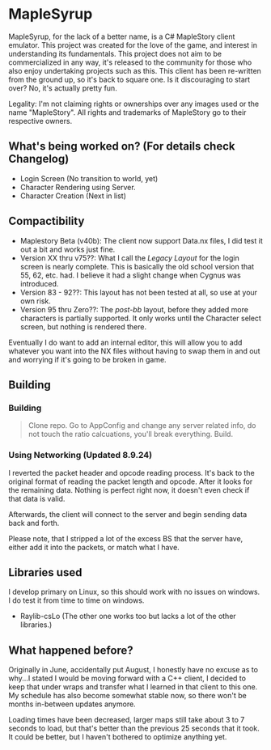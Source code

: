 # MapleSyrup
MapleSyrup, for the lack of a better name, is a C# MapleStory client emulator. 
This project was created for the love of the game, and interest in understanding its fundamentals. 
This project does not aim to be commercialized in any way, it's released to the community for those who also 
enjoy undertaking projects such as this. This client has been re-written from the ground up, so it's back to 
square one. Is it discouraging to start over? No, it's actually pretty fun. 
 
Legality: I'm not claiming rights or ownerships over any images used or the name "MapleStory".
All rights and trademarks of MapleStory go to their respective owners. 

## What's being worked on? (For details check Changelog)
- Login Screen (No transition to world, yet)
- Character Rendering using Server.
- Character Creation (Next in list)

## Compactibility 
- Maplestory Beta (v40b): The client now support Data.nx files, I did test it out a bit and works just fine.
- Version XX thru v75??: What I call the *Legacy Layout* for the login screen is nearly complete. This is basically the old
school version that 55, 62, etc. had. I believe it had a slight change when Cygnus was introduced.
- Version 83 - 92??: This layout has not been tested at all, so use at your own risk.
- Version 95 thru Zero??: The *post-bb* layout, before they added more characters is partially supported. It only works until the Character
select screen, but nothing is rendered there.

Eventually I do want to add an internal editor, this will allow you to add whatever you want into the NX files without having to swap them in and out
and worrying if it's going to be broken in game.

## Building
### Building
>Clone repo.
>Go to AppConfig and change any server related info, do not touch the ratio calcuations, you'll break everything. 
>Build.

### Using Networking (Updated 8.9.24)
I reverted the packet header and opcode reading process. It's back to the original format of reading the packet length and opcode.
After it looks for the remaining data. Nothing is perfect right now, it doesn't even check if that data is valid.

Afterwards, the client will connect to the server and begin sending data back and forth.

Please note, that I stripped a lot of the excess BS that the server have, either add it into the packets, or match what I have.

## Libraries used
I develop primary on Linux, so this should work with no issues on windows. I do test it from time to time on windows.
- Raylib-csLo (The other one works too but lacks a lot of the other libraries.)

## What happened before?
Originally in June, accidentally put August, I honestly have no excuse as to why...I stated I would be moving 
forward with a C++ client, I decided to keep that under wraps and transfer what I learned in that client to 
this one. My schedule has also become somewhat stable now, so there won't be months in-between updates anymore.

Loading times have been decreased, larger maps still take about 3 to 7 seconds to load, but that's better than 
the previous 25 seconds that it took. It could be better, but I haven't bothered to optimize anything yet.
